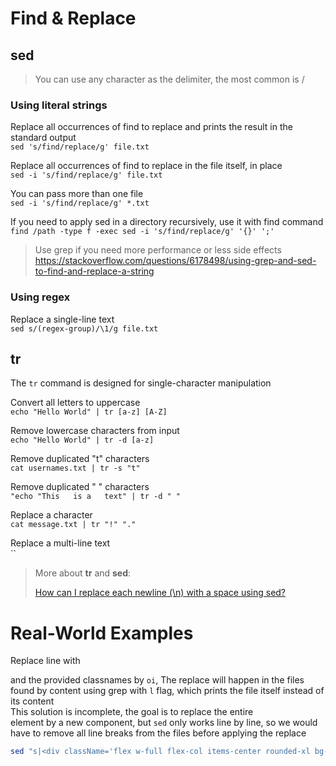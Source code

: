 # Find & Replace

## sed

> You can use any character as the delimiter, the most common is /

### Using literal strings

Replace all occurrences of find to replace and prints the result in the standard output  
`sed 's/find/replace/g' file.txt`

Replace all occurrences of find to replace in the file itself, in place  
`sed -i 's/find/replace/g' file.txt`

You can pass more than one file  
`sed -i 's/find/replace/g' *.txt`

If you need to apply sed in a directory recursively, use it with find command  
`find /path -type f -exec sed -i 's/find/replace/g' '{}' ';'`

> Use grep if you need more performance or less side effects
> https://stackoverflow.com/questions/6178498/using-grep-and-sed-to-find-and-replace-a-string

### Using regex

Replace a single-line text  
`sed s/(regex-group)/\1/g file.txt`

## tr

The `tr` command is designed for single-character manipulation

Convert all letters to uppercase  
`echo "Hello World" | tr [a-z] [A-Z]`

Remove lowercase characters from input  
`echo "Hello World" | tr -d [a-z]`

Remove duplicated "t" characters  
`cat usernames.txt | tr -s "t"`

Remove duplicated " " characters  
`"echo "This   is a   text" | tr -d " "`

Replace a character  
`cat message.txt | tr "!" "."`

Replace a multi-line text  
``

> More about **tr** and **sed**:
>
> [How can I replace each newline (\n) with a space using sed?](https://stackoverflow.com/questions/1251999/how-can-i-replace-each-newline-n-with-a-space-using-sed)


# Real-World Examples


Replace line with <div/> and the provided classnames by `oi`, The replace will happen in the files found by content using grep with `l` flag, which prints the file itself instead of its content  
This solution is incomplete, the goal is to replace the entire <div/> element by a new component, but `sed` only works line by line, so we would have to remove all line breaks from the files before applying the replace

```bash
sed "s|<div className='flex w-full flex-col items-center rounded-xl bg-zinc-50 px-4 py-6 dark:bg-zinc-800 md:items-start'>|oi|g" $(echo $(grep -Rl "<div className='flex w-full flex-col items-center rounded-xl bg-zinc-50 px-4 py-6 dark:bg-zinc-800 md:items-start'>" .))
```